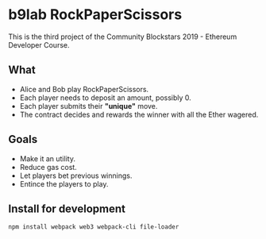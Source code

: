 # b9lab RockPaperScissors

This is the third project of the Community Blockstars 2019 - Ethereum Developer Course.

## What

* Alice and Bob play RockPaperScissors.
* Each player needs to deposit an amount, possibly 0.
* Each player submits their __"unique"__ move.
* The contract decides and rewards the winner with all the Ether wagered.

## Goals

* Make it an utility.
* Reduce gas cost.
* Let players bet previous winnings.
* Entince the players to play.

## Install for development

```
npm install webpack web3 webpack-cli file-loader
```
